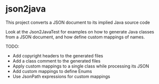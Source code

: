 # json2java

This project converts a JSON document to its implied Java source code

Look at the Json2JavaTest for examples on how to generate Java classes from a JSON document, and how define custom mappings of names.

TODO:
 * Add copyright headers to the generated files
 * Add a class comment to the generated files
 * Apply custom mappings to a single class while processing its JSON
 * Add custom mappings to define Enums
 * Use JsonPath expressions for custom mappings
